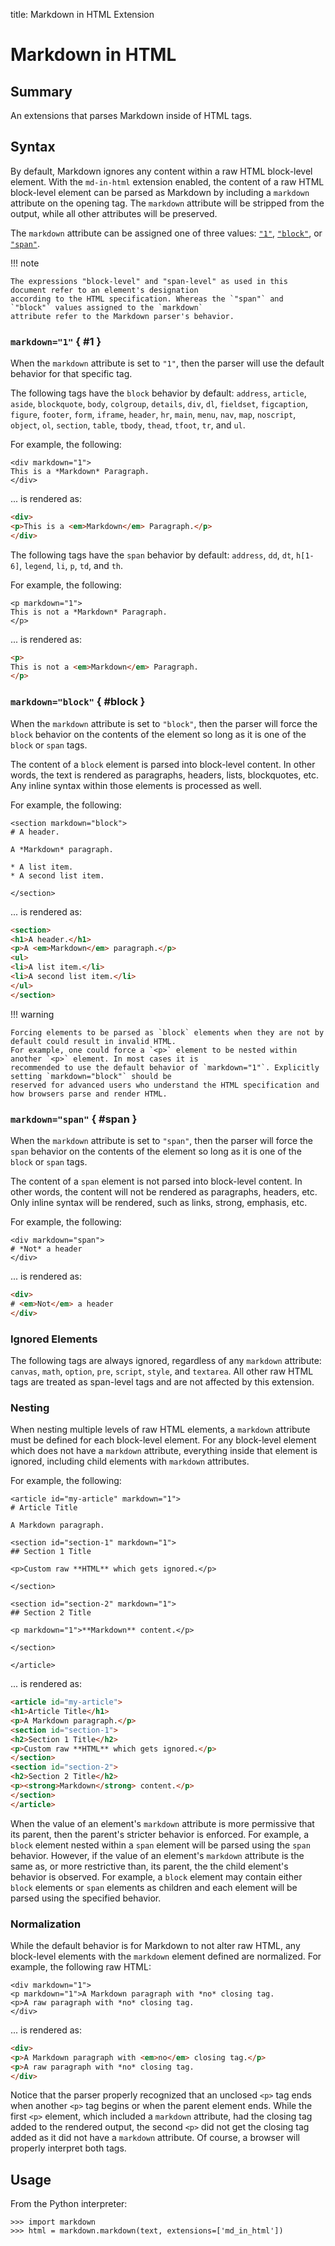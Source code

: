 title: Markdown in HTML Extension

# Markdown in HTML

## Summary

An extensions that parses Markdown inside of HTML tags.

## Syntax

By default, Markdown ignores any content within a raw HTML block-level element. With the `md-in-html` extension
enabled, the content of a raw HTML block-level element can be parsed as Markdown by including  a `markdown` attribute
on the opening tag. The `markdown` attribute will be stripped from the output, while all other attributes will be
preserved.

The `markdown` attribute can be assigned one of three values: [`"1"`](#1), [`"block"`](#block), or [`"span"`](#span).

!!! note

    The expressions "block-level" and "span-level" as used in this document refer to an element's designation
    according to the HTML specification. Whereas the `"span"` and `"block"` values assigned to the `markdown`
    attribute refer to the Markdown parser's behavior.

### `markdown="1"` { #1 }

When the `markdown` attribute is set to `"1"`, then the parser will use the default behavior for that specific tag.

The following tags have the `block` behavior by default: `address`, `article`, `aside`, `blockquote`, `body`,
`colgroup`, `details`, `div`, `dl`, `fieldset`, `figcaption`, `figure`, `footer`, `form`, `iframe`, `header`, `hr`,
`main`, `menu`, `nav`,  `map`, `noscript`, `object`, `ol`, `section`, `table`, `tbody`, `thead`, `tfoot`, `tr`, and
`ul`.

For example, the following:

```
<div markdown="1">
This is a *Markdown* Paragraph.
</div>
```

... is rendered as:

``` html
<div>
<p>This is a <em>Markdown</em> Paragraph.</p>
</div>
```

The following tags have the `span` behavior by default: `address`, `dd`, `dt`, `h[1-6]`, `legend`, `li`, `p`, `td`,
and `th`.

For example, the following:

```
<p markdown="1">
This is not a *Markdown* Paragraph.
</p>
```

... is rendered as:

``` html
<p>
This is not a <em>Markdown</em> Paragraph.
</p>
```

### `markdown="block"` { #block }

When the `markdown` attribute is set to `"block"`, then the parser will force the `block` behavior on the contents of
the element so long as it is one of the `block` or `span` tags.

The content of a `block` element is parsed into block-level content. In other words, the text is rendered as
paragraphs, headers, lists, blockquotes, etc. Any inline syntax within those elements is processed as well.

For example, the following:

```
<section markdown="block">
# A header.

A *Markdown* paragraph.

* A list item.
* A second list item.

</section>
```

... is rendered as:

``` html
<section>
<h1>A header.</h1>
<p>A <em>Markdown</em> paragraph.</p>
<ul>
<li>A list item.</li>
<li>A second list item.</li>
</ul>
</section>
```

!!! warning

    Forcing elements to be parsed as `block` elements when they are not by default could result in invalid HTML.
    For example, one could force a `<p>` element to be nested within another `<p>` element. In most cases it is
    recommended to use the default behavior of `markdown="1"`. Explicitly setting `markdown="block"` should be
    reserved for advanced users who understand the HTML specification and how browsers parse and render HTML.

### `markdown="span"` { #span }

When the `markdown` attribute is set to `"span"`, then the parser will force the `span` behavior on the contents
of the element so long as it is one of the `block` or `span` tags.

The content of a `span` element is not parsed into block-level content. In other words, the content will not be
rendered as paragraphs, headers, etc. Only inline syntax will be rendered, such as links, strong, emphasis, etc.

For example, the following:

```
<div markdown="span">
# *Not* a header
</div>
```

... is rendered as:

``` html
<div>
# <em>Not</em> a header
</div>
```

### Ignored Elements

The following tags are always ignored, regardless of any `markdown` attribute: `canvas`, `math`, `option`, `pre`,
`script`, `style`, and `textarea`. All other raw HTML tags are treated as span-level tags and are not affected by this
extension.

### Nesting

When nesting multiple levels of raw HTML elements, a `markdown` attribute must be defined for each block-level
element. For any block-level element which does not have a `markdown` attribute, everything inside that element is
ignored, including child elements with `markdown` attributes.

For example, the following:

```
<article id="my-article" markdown="1">
# Article Title

A Markdown paragraph.

<section id="section-1" markdown="1">
## Section 1 Title

<p>Custom raw **HTML** which gets ignored.</p>

</section>

<section id="section-2" markdown="1">
## Section 2 Title

<p markdown="1">**Markdown** content.</p>

</section>

</article>
```

... is rendered as:

```html
<article id="my-article">
<h1>Article Title</h1>
<p>A Markdown paragraph.</p>
<section id="section-1">
<h2>Section 1 Title</h2>
<p>Custom raw **HTML** which gets ignored.</p>
</section>
<section id="section-2">
<h2>Section 2 Title</h2>
<p><strong>Markdown</strong> content.</p>
</section>
</article>
```

When the value of an element's `markdown` attribute is more permissive that its parent, then the parent's stricter
behavior is enforced. For example, a `block` element nested within a `span` element will be parsed using the `span`
behavior. However, if the value of an element's `markdown` attribute is the same as, or more restrictive than, its
parent, the the child element's behavior is observed. For example, a `block` element may contain either `block`
elements or `span` elements as children and each element will be parsed using the specified behavior.

### Normalization

While the default behavior is for Markdown to not alter raw HTML, any block-level elements with the `markdown` element
defined are normalized. For example, the following raw HTML:

```
<div markdown="1">
<p markdown="1">A Markdown paragraph with *no* closing tag.
<p>A raw paragraph with *no* closing tag.
</div>
```

... is rendered as:

``` html
<div>
<p>A Markdown paragraph with <em>no</em> closing tag.</p>
<p>A raw paragraph with *no* closing tag.
</div>
```

Notice that the parser properly recognized that an unclosed  `<p>` tag ends when another `<p>` tag begins or when the
parent element ends. While the first `<p>` element, which included a `markdown` attribute, had the closing tag added
to the rendered output, the second `<p>` did not get the closing tag added as it did not have a `markdown` attribute.
Of course, a browser will properly interpret both tags.

## Usage

From the Python interpreter:

``` pycon
>>> import markdown
>>> html = markdown.markdown(text, extensions=['md_in_html'])
```
